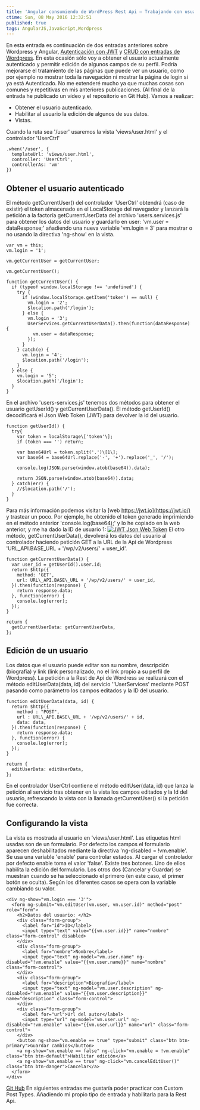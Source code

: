 ```yaml
---
title: 'Angular consumiendo de WordPress Rest Api – Trabajando con usuarios'
ctime: Sun, 08 May 2016 12:32:51
published: true
tags: AngularJS,JavaScript,Wordpress
---
```


En esta entrada es continuación de dos entradas anteriores sobre Wordpress y Angular, [Autenticación con JWT](http://ivanalbizu.eu/angular-consumiendo-wordpress-rest-api-autenticacion/) y [CRUD con entradas de Wordpress](http://ivanalbizu.eu/angular-consumiendo-wordpress-rest-api-crud/). En esta ocasión sólo voy a obtener el usuario actualmente autenticado y permitir edición de algunos campos de su perfil. Podría mejorarse el tratamiento de las páginas que puede ver un usuario, como por ejemplo no mostrar toda la navegación ni mostrar la página de login si ya está Autenticado. No me extenderé mucho ya que muchas cosas son comunes y repetitivas en mis anteriores publicaciones. (Al final de la entrada he publicado un vídeo y el repositorio en Git Hub). Vamos a realizar:

*   Obtener el usuario autenticado.
*   Habilitar al usuario la edición de algunos de sus datos.
*   Vistas.

Cuando la ruta sea '/user' usaremos la vista 'views/user.html' y el controlador 'UserCtrl'

```
.when('/user', {
  templateUrl: 'views/user.html',
  controller: 'UserCtrl',
  controllerAs: 'vm'
})
```

## Obtener el usuario autenticado
El método getCurrentUser() del controlador 'UserCtrl' obtendrá (caso de existir) el token almacenado en el LocalStorage del navegador y lanzará la petición a la factoría getCurrentUserData del archivo 'users.services.js' para obtener los datos del usuario y guardarlo en user: 'vm.user = dataResponse;' añadiendo una nueva variable 'vm.login = 3' para mostrar o no usando la directiva 'ng-show' en la vista.

```
var vm = this;
vm.login = '1';

vm.getCurrentUser = getCurrentUser;

vm.getCurrentUser();

function getCurrentUser() {
  if (typeof window.localStorage !== 'undefined') {
    try {
      if (window.localStorage.getItem('token') == null) {
        vm.login = '2';
        $location.path('/login');
      } else {
        vm.login = '3';
        UserServices.getCurrentUserData().then(function(dataResponse) {
          vm.user = dataResponse;
        });
      }
    } catch(e) {
      vm.login = '4';
      $location.path('/login');
    }
  } else {
    vm.login = '5';
    $location.path('/login');
  }
}
```

En el archivo 'users-services.js' tenemos dos métodos para obtener el usuario getUserId() y getCurrentUserData(). El método getUserId() decodificará el Json Web Token (JWT) para devolver la id del usuario.

```
function getUserId() {
  try{
    var token = localStorage\['token'\];
    if (token === '') return;

    var base64Url = token.split('.')\[1\];
    var base64 = base64Url.replace('-', '+').replace('_', '/');

    console.log(JSON.parse(window.atob(base64)).data);

    return JSON.parse(window.atob(base64)).data;
  } catch(err) {
    //$location.path('/');
  }
}
```

Para más información podemos visitar la [web https://jwt.io](https://jwt.io/) y trastear un poco. Por ejemplo, he obtenido el token generado imprimiendo en el método anterior 'console.log(base64);' y lo he copiado en la web anterior, y me ha dado la ID de usuario 1: [![JWT Json Web Token](storage/wp-content/uploads/2016/05/jwt-header.png)](http://ivanalbizu.eu/wp-content/uploads/2016/05/jwt-header.png) El otro método, getCurrentUserData(), devolverá los datos del usuario al controlador haciendo petición GET a la URL de la Api de Wordpress 'URL\_API.BASE\_URL + '/wp/v2/users/' + user_id'.

```
function getCurrentUserData() {
  var user_id = getUserId().user.id;
  return $http({
    method: 'GET',
    url: URL\_API.BASE\_URL + '/wp/v2/users/' + user_id,
  }).then(function(response) {
    return response.data;
  }, function(error) {
    console.log(error);
  });
}

return {
  getCurrentUserData: getCurrentUserData,
};
```

## Edición de un usuario
Los datos que el usuario puede editar son su nombre, descripción (biografía) y link (link personalizado, no el link propio a su perfil de Wordpress). La petición a la Rest de Api de Wordress se realizará con el método editUserData(data, id) del servicio ''UserServices' mediante POST pasando como parámetro los campos editados y la ID del usuario.

```
function editUserData(data, id) {
  return $http({
    method : "POST",
    url : URL\_API.BASE\_URL + '/wp/v2/users/' + id,
    data: data,
  }).then(function(response) {
    return response.data;
  }, function(error) {
    console.log(error);
  });
}

return {
  editUserData: editUserData,
};
```

En el controlador UserCtrl contiene el método editUser(data, id) que lanza la petición al servicio tras obtener en la vista los campos editados y la Id del usuario, refrescando la vista con la llamada getCurrentUser() si la petición fue correcta.

## Configurando la vista

La vista es mostrada al usuario en 'views/user.html'. Las etiquetas html usadas son de un formulario. Por defecto los campos el formulario aparecen deshabilitados mediante la directiva 'ng-disabled = !vm.enable'. Se usa una variable 'enable' para controlar estados. Al cargar el controlador por defecto enable toma el valor 'false'. Existe tres botones. Uno de ellos habilita la edición del formulario. Los otros dos (Cancelar y Guardar) se muestran cuando se ha seleccionado el primero (en este caso, el primer botón se oculta). Según los diferentes casos se opera con la variable cambiando su valor.

```
<div ng-show="vm.login === '3'">
  <form ng-submit="vm.editUser(vm.user, vm.user.id)" method="post" role="form">
    <h2>Datos del usuario: </h2>
    <div class="form-group">
      <label for="id">ID</label>
      <input type="text" value="{{vm.user.id}}" name="nombre" class="form-control" disabled>
    </div>
    <div class="form-group">
      <label for="nombre">Nombre</label>
      <input type="text" ng-model="vm.user.name" ng-disabled="!vm.enable" value="{{vm.user.name}}" name="nombre" class="form-control">
    </div>
    <div class="form-group">
      <label for="description">Biografía</label>
      <input type="text" ng-model="vm.user.description" ng-disabled="!vm.enable" value="{{vm.user.description}}" name="description" class="form-control">
    </div>
    <div class="form-group">
      <label for="url">Url del autor</label>
      <input type="url" ng-model="vm.user.url" ng-disabled="!vm.enable" value="{{vm.user.url}}" name="url" class="form-control">
    </div>
    <button ng-show="vm.enable == true" type="submit" class="btn btn-primary">Guardar cambios</button>
    <a ng-show="vm.enable == false" ng-click="vm.enable = !vm.enable" class="btn btn-default">Habilitar edición</a>
    <a ng-show="vm.enable == true" ng-click="vm.cancelEditUser()" class="btn btn-danger">Cancelar</a>
  </form>
</div>
```

[Git Hub](https://github.com/ivanalbizu/angular_wordpress_rest_api) En siguientes entradas me gustaría poder practicar con Custom Post Types. Añadiendo mi propio tipo de entrada y habilitarla para la Rest Api.